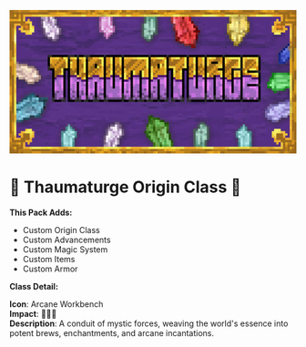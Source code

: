 <p align="center">
  <img src="https://raw.githubusercontent.com/0vergrown/Thaumaturge-Origin-Class/main/Thaumaturge%20Origin%20Class%20(Banner).png" alt="Thaumaturge Origin Class Banner"/>
</p>

# 🧪 Thaumaturge Origin Class 🧪

**This Pack Adds:**
- Custom Origin Class
- Custom Advancements
- Custom Magic System
- Custom Items
- Custom Armor

**Class Detail:**

**Icon**: Arcane Workbench\
**Impact**: 🔴🔴🔴\
**Description**: A conduit of mystic forces, weaving the world's essence into potent brews, enchantments, and arcane incantations.
